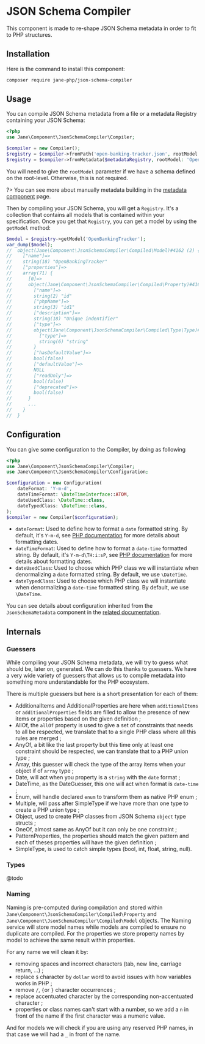 # JSON Schema Compiler

This component is made to re-shape JSON Schema metadata in order to fit to PHP structures.

## Installation

Here is the command to install this component:

```bash
composer require jane-php/json-schema-compiler
```

## Usage

You can compile JSON Schema metadata from a file or a metadata Registry containing your JSON Schema:

```php
<?php
use Jane\Component\JsonSchemaCompiler\Compiler;

$compiler = new Compiler();
$registry = $compiler->fromPath('open-banking-tracker.json', rootModel: 'OpenBankingTracker'); // from path
$registry = $compiler->fromMetadata($metadataRegistry, rootModel: 'OpenBankingTracker'); // from metadata Registry
```

You will need to give the `rootModel` parameter if we have a schema defined on the root-level. Otherwise,
this is not required.

?> You can see more about manually metadata building in the [metadata component](json-schema/metadata.md) page.

Then by compiling your JSON Schema, you will get a `Registry`. It's a collection that contains all models that is 
contained within your specification.
Once you get that `Registry`, you can get a model by using the `getModel` method:

```php
$model = $registry->getModel('OpenBankingTracker');
var_dump($model);
//  object(Jane\Component\JsonSchemaCompiler\Compiled\Model)#4162 (2) {
//    ["name"]=>
//    string(18) "OpenBankingTracker"
//    ["properties"]=>
//    array(71) {
//      [0]=>
//      object(Jane\Component\JsonSchemaCompiler\Compiled\Property)#4163 (8) {
//        ["name"]=>
//        string(2) "id"
//        ["phpName"]=>
//        string(3) "id1"
//        ["description"]=>
//        string(18) "Unique indentifier"
//        ["type"]=>
//        object(Jane\Component\JsonSchemaCompiler\Compiled\Type\Type)#4164 (1) {
//          ["type"]=>
//          string(6) "string"
//        }
//        ["hasDefaultValue"]=>
//        bool(false)
//        ["defaultValue"]=>
//        NULL
//        ["readOnly"]=>
//        bool(false)
//        ["deprecated"]=>
//        bool(false)
//      }
//      ...
//    }
//  }
```

## Configuration

You can give some configuration to the Compiler, by doing as following
```php
<?php
use Jane\Component\JsonSchemaCompiler\Compiler;
use Jane\Component\JsonSchemaCompiler\Configuration;

$configuration = new Configuration(
    dateFormat: 'Y-m-d',
    dateTimeFormat: \DateTimeInterface::ATOM,
    dateUsedClass: \DateTime::class,
    dateTypedClass: \DateTime::class,
);
$compiler = new Compiler($configuration);
```

- `dateFormat`: Used to define how to format a `date` formatted string. By default, it's `Y-m-d`, see 
  [PHP documentation](https://www.php.net/manual/fr/datetime.format.php#refsect1-datetime.format-parameters) for more
  details about formatting dates.
- `dateTimeFormat`: Used to define how to format a `date-time` formatted string. By default, it's `Y-m-d\TH:i:sP`, see
  [PHP documentation](https://www.php.net/manual/fr/datetime.format.php#refsect1-datetime.format-parameters) for more
  details about formatting dates.
- `dateUsedClass`: Used to choose which PHP class we will instantiate when denormalizing a `date` formatted string. By 
  default, we use `\DateTime`.
- `dateTypedClass`: Used to choose which PHP class we will instantiate when denormalizing a `date-time` formatted 
  string. By default, we use `\DateTime`.

You can see details about configuration inherited from the `JsonSchemaMetadata` component in the 
[related documentation](json-schema/metadata.md#configuration).

## Internals

### Guessers

While compiling your JSON Schema metadata, we will try to guess what should be, later on, generated. We can do this 
thanks to guessers. We have a very wide variety of guessers that allows us to compile metadata into something more 
understandable for the PHP ecosystem.

There is multiple guessers but here is a short presentation for each of them:
- AdditionalItems and AdditionalProperties are here when `additionalItems` or `additionalProperties` fields are filled
  to allow the presence of new items or properties based on the given definition ;
- AllOf, the `allOf` property is used to give a set of constraints that needs to all be respected, we translate that to 
  a single PHP class where all this rules are merged ;
- AnyOf, a bit like the last property but this time only at least one constraint should be respected, we can translate 
  that to a PHP union type ;
- Array, this guesser will check the type of the array items when your object if of `array` type ;
- Date, will act when you property is a `string` with the `date` format ;
- DateTime, as the DateGuesser, this one will act when format is `date-time` ;
- Enum, will handle declared `enum` to transform them as native PHP enum ;
- Multiple, will pass after SimpleType if we have more than one type to create a PHP union type ;
- Object, used to create PHP classes from JSON Schema `object` type structs ;
- OneOf, almost same as AnyOf but it can only be one constraint ;
- PatternProperties, the properties should match the given pattern and each of theses properties will have the given 
  definition ;
- SimpleType, is used to catch simple types (bool, int, float, string, null).

### Types

@todo

### Naming

Naming is pre-computed during compilation and stored within `Jane\Component\JsonSchemaCompiler\Compiled\Property` and 
`Jane\Component\JsonSchemaCompiler\Compiled\Model` objects.
The Naming service will store model names while models are compiled to ensure no duplicate are compiled. For the 
properties we store property names by model to achieve the same result within properties.

For any name we will clean it by:
- removing spaces and incorrect characters (tab, new line, carriage return, ...) ;
- replace `$` character by `dollar` word to avoid issues with how variables works in PHP ;
- remove `/`, `{`or `}` character occurrences ;
- replace accentuated character by the corresponding non-accentuated character ;
- properties or class names can't start with a number, so we add a `n` in front of the name if the first character was
  a numeric value.

And for models we will check if you are using any reserved PHP names, in that case we will had a `_` in front of the 
name.
